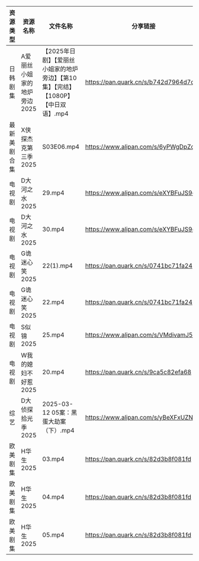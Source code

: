 | 资源类型   | 资源名称             | 文件名称                                              | 分享链接                                 | 更新时间                |
| ------ | ---------------- | ------------------------------------------------- | ------------------------------------ | ------------------- |
| 日韩剧集   | A爱丽丝小姐家的地炉旁边2025 | 【2025年日剧】【爱丽丝小姐家的地炉旁边】【第10集】【完结】【1080P】【中日双语】.mp4 | https://pan.quark.cn/s/b742d7964d7c  | 2025-03-13 16:20:47 |
| 最新美剧合集 | X侠探杰克第三季2025     | S03E06.mp4                                        | https://www.alipan.com/s/6yPWgDpZc5Z | 2025-03-13 18:07:30 |
| 电视剧    | D大河之水2025        | 29.mp4                                            | https://www.alipan.com/s/eXYBFuJS9eA | 2025-03-13 20:05:28 |
| 电视剧    | D大河之水2025        | 30.mp4                                            | https://www.alipan.com/s/eXYBFuJS9eA | 2025-03-13 20:05:28 |
| 电视剧    | G诡迷心笑2025        | 22(1).mp4                                         | https://pan.quark.cn/s/0741bc71fa24  | 2025-03-13 16:22:41 |
| 电视剧    | G诡迷心笑2025        | 22.mp4                                            | https://pan.quark.cn/s/0741bc71fa24  | 2025-03-13 16:22:44 |
| 电视剧    | S似锦2025          | 25.mp4                                            | https://www.alipan.com/s/VMdivamJ5t3 | 2025-03-13 00:06:59 |
| 电视剧    | W我的媳妇不好惹2025     | 20.mp4                                            | https://pan.quark.cn/s/9ca5c82efa68  | 2025-03-13 16:27:23 |
| 综艺     | D大侦探拾光季2025      | 2025-03-12 05案：黑蛋大劫案（下）.mp4                       | https://www.alipan.com/s/yBeXFxUZNbB | 2025-03-13 00:08:14 |
| 欧美剧集   | H华生2025          | 03.mp4                                            | https://pan.quark.cn/s/82d3b8f081fd  | 2025-03-13 16:23:18 |
| 欧美剧集   | H华生2025          | 04.mp4                                            | https://pan.quark.cn/s/82d3b8f081fd  | 2025-03-13 16:23:09 |
| 欧美剧集   | H华生2025          | 05.mp4                                            | https://pan.quark.cn/s/82d3b8f081fd  | 2025-03-13 16:23:15 |
